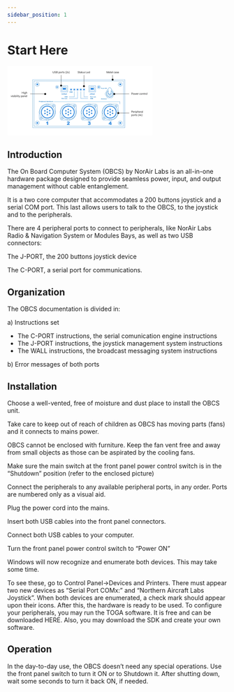 ```yaml
---
sidebar_position: 1
---
```


# Start Here

![](../../../../static/img/OBCS.png)

## Introduction

The On Board Computer System (OBCS) by NorAir Labs is an all-in-one hardware package
designed to provide seamless power, input, and output management without cable entanglement.

It is a two core computer that accommodates a 200 buttons joystick and a serial COM port.
This last allows users to talk to the OBCS, to the joystick and to the peripherals.

There are 4 peripheral ports to connect to peripherals, like NorAir Labs Radio & Navigation System or Modules Bays, as well as two USB connectors:

The J-PORT, the 200 buttons joystick device

The C-PORT, a serial port for communications.

## Organization

The OBCS documentation is divided in:

a) Instructions set

* The C-PORT instructions, the serial comunication engine instructions
* The J-PORT instructions, the joystick management system instructions
* The WALL instructions, the broadcast messaging system instructions

b) Error messages of both ports


## Installation

Choose a well-vented, free of moisture and dust place to install the OBCS unit.

Take care to keep out of reach of children as OBCS has moving parts (fans) and it connects to mains power.

OBCS cannot be enclosed with furniture. Keep the fan vent free and away from small objects as those can be aspirated by the cooling fans.

Make sure the main switch at the front panel power control switch is in the “Shutdown” position (refer to the enclosed picture)

Connect the peripherals to any available peripheral ports, in any order. Ports are numbered only as a visual aid.

Plug the power cord into the mains.

Insert both USB cables into the front panel connectors.

Connect both USB cables to your computer.

Turn the front panel power control switch to “Power ON”

Windows will now recognize and enumerate both devices. This may take some time.

To see these, go to Control Panel->Devices and Printers. There must appear two new devices as “Serial Port COMx:” and “Northern Aircraft Labs Joystick”.
When both devices are enumerated, a check mark should appear upon their icons. After this, the hardware is ready to be used.
To configure your peripherals, you may run the TOGA software. It is free and can be downloaded HERE. Also, you may download the SDK and create your own software.


## Operation

In the day-to-day use, the OBCS doesn’t need any special operations. Use the front panel switch to turn it ON or to Shutdown it. After shutting down, wait some seconds to turn it back ON, if needed.
